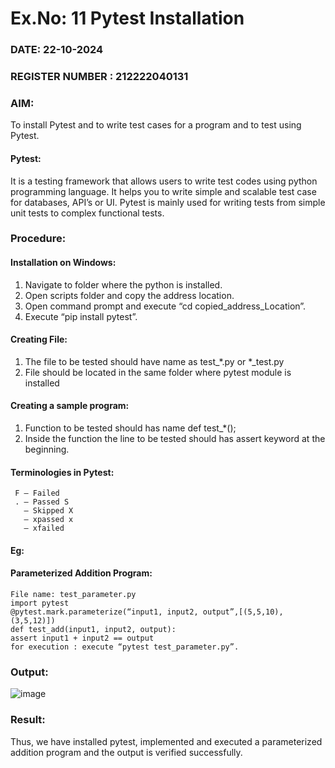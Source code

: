 # Ex.No: 11  Pytest Installation 

### DATE: 22-10-2024                                                                         
### REGISTER NUMBER : 212222040131

### AIM: 
To install Pytest and to write test cases for a program and to test using Pytest.

#### Pytest:
It is a testing framework that allows users to write test codes using python programming
language. It helps you to write simple and scalable test case for databases, API’s or UI. Pytest
is mainly used for writing tests from simple unit tests to complex functional tests. 
 
### Procedure:
#### Installation on Windows:
1) Navigate to folder where the python is installed.
2) Open scripts folder and copy the address location.
3) Open command prompt and execute “cd copied_address_Location”.
4) Execute “pip install pytest”.
#### Creating File:
1) The file to be tested should have name as test_*.py or *_test.py
2) File should be located in the same folder where pytest module is installed
#### Creating a sample program:
1) Function to be tested should has name def test_*();
2) Inside the function the line to be tested should has assert keyword at the beginning.

#### Terminologies in Pytest:
     F – Failed
     . – Passed S
       – Skipped X
       – xpassed x
       – xfailed
#### Eg:
#### Parameterized Addition Program:
```
File name: test_parameter.py
import pytest
@pytest.mark.parameterize(“input1, input2, output”,[(5,5,10),(3,5,12)])
def test_add(input1, input2, output):
assert input1 + input2 == output
for execution : execute “pytest test_parameter.py”.
```

### Output:
![image](https://github.com/user-attachments/assets/e3326fd4-e7fe-4e64-977d-7248146f2ff3)






### Result:
Thus, we have installed pytest, implemented and executed a parameterized addition
program and the output is verified successfully. 
